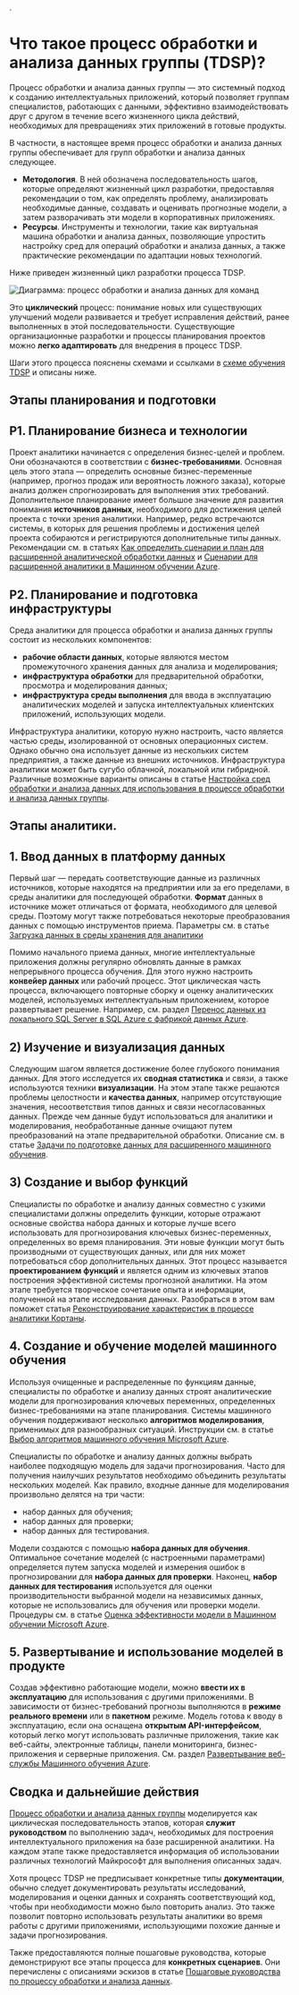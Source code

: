 .<properties
	pageTitle="Что представляет собой процесс обработки и анализа данных группы (TDSP)? | Microsoft Azure"
	description="Процесс обработки и анализа данных группы — это системный метод для создания интеллектуальных приложений, которые используют расширенную аналитику."
	keywords="процесс обработки и анализа данных, команды обработки и анализа данных"
	services="machine-learning"
	documentationCenter=""
	authors="bradsev"
	manager="paulettm"
	editor="cgronlun" />

<tags
	ms.service="machine-learning"
	ms.workload="data-services"
	ms.tgt_pltfrm="na"
	ms.devlang="na"
	ms.topic="article"
	ms.date="06/17/2016"
	ms.author="bradsev;gopitk" />


# Что такое процесс обработки и анализа данных группы (TDSP)?

Процесс обработки и анализа данных группы — это системный подход к созданию интеллектуальных приложений, который позволяет группам специалистов, работающих с данными, эффективно взаимодействовать друг с другом в течение всего жизненного цикла действий, необходимых для превращениях этих приложений в готовые продукты.

В частности, в настоящее время процесс обработки и анализа данных группы обеспечивает для групп обработки и анализа данных следующее.

- **Методология**. В ней обозначена последовательность шагов, которые определяют жизненный цикл разработки, предоставляя рекомендации о том, как определять проблему, анализировать необходимые данные, создавать и оценивать прогнозные модели, а затем разворачивать эти модели в корпоративных приложениях.
- **Ресурсы**. Инструменты и технологии, такие как виртуальная машина обработки и анализа данных, позволяющие упростить настройку сред для операций обработки и анализа данных, а также практические рекомендации по адаптации новых технологий.

Ниже приведен жизненный цикл разработки процесса TDSP.

![Диаграмма: процесс обработки и анализа данных для команд](./media/data-science-process-overview/data-science-process-for-teams-diagram.png)


Это **циклический** процесс: понимание новых или существующих улучшений модели развивается и требует исправления действий, ранее выполненных в этой последовательности. Существующие организационные разработки и процессы планирования проектов можно **легко адаптировать** для внедрения в процесс TDSP.

Шаги этого процесса пояснены схемами и ссылками в [схеме обучения TDSP](https://azure.microsoft.com/documentation/learning-paths/data-science-process/) и описаны ниже.


## Этапы планирования и подготовки

## P1. Планирование бизнеса и технологии

Проект аналитики начинается с определения бизнес-целей и проблем. Они обозначаются в соответствии с **бизнес-требованиями**. Основная цель этого этапа — определить основные бизнес-переменные (например, прогноз продаж или вероятность ложного заказа), которые анализ должен спрогнозировать для выполнения этих требований. Дополнительное планирование имеет большое значение для развития понимания **источников данных**, необходимого для достижения целей проекта с точки зрения аналитики. Например, редко встречаются системы, в которых для решения проблемы и достижения целей проекта собираются и регистрируются дополнительные типы данных. Рекомендации см. в статьях [Как определить сценарии и план для расширенной аналитической обработки данных](machine-learning-data-science-plan-your-environment.md) и [Сценарии для расширенной аналитики в Машинном обучении Azure](machine-learning-data-science-plan-sample-scenarios.md).


## P2. Планирование и подготовка инфраструктуры

Среда аналитики для процесса обработки и анализа данных группы состоит из нескольких компонентов:

- **рабочие области данных**, которые являются местом промежуточного хранения данных для анализа и моделирования;
- **инфраструктура обработки** для предварительной обработки, просмотра и моделирования данных;
- **инфраструктура среды выполнения** для ввода в эксплуатацию аналитических моделей и запуска интеллектуальных клиентских приложений, использующих модели.

Инфраструктура аналитики, которую нужно настроить, часто является частью среды, изолированной от основных операционных систем. Однако обычно она использует данные из нескольких систем предприятия, а также данные из внешних источников. Инфраструктура аналитики может быть сугубо облачной, локальной или гибридной. Различные возможные варианты описаны в статье [Настройка сред обработки и анализа данных для использования в процессе обработки и анализа данных группы](machine-learning-data-science-environment-setup.md).


## Этапы аналитики.  

## 1\. Ввод данных в платформу данных

Первый шаг — передать соответствующие данные из различных источников, которые находятся на предприятии или за его пределами, в среды аналитики для последующей обработки. **Формат** данных в источнике может отличаться от формата, необходимого для целевой среды. Поэтому могут также потребоваться некоторые преобразования данных с помощью инструментов приема. Параметры см. в статье [Загрузка данных в среды хранения для аналитики](machine-learning-data-science-ingest-data.md)

Помимо начального приема данных, многие интеллектуальные приложения должны регулярно обновлять данные в рамках непрерывного процесса обучения. Для этого нужно настроить **конвейер данных** или рабочий процесс. Этот циклическая часть процесса, включающего повторные сборку и оценку аналитических моделей, используемых интеллектуальным приложением, которое развертывает решение. Например, см. раздел [Перенос данных из локального SQL Server в SQL Azure с фабрикой данных Azure](machine-learning-data-science-move-sql-azure-adf.md).


## 2) Изучение и визуализация данных

Следующим шагом является достижение более глубокого понимания данных. Для этого исследуется их **сводная статистика** и связи, а также используются техники **визуализации**. На этом этапе также решаются проблемы целостности и **качества данных**, например отсутствующие значения, несоответствия типов данных и связи несогласованных данных. Прежде чем данные будут использоваться для аналитики и моделирования, необработанные данные очищают путем преобразований на этапе предварительной обработки. Описание см. в статье [Задачи по подготовке данных для расширенного машинного обучения](machine-learning-data-science-prepare-data.md).


## 3) Создание и выбор функций

Специалисты по обработке и анализу данных совместно с узкими специалистами должны определить функции, которые отражают основные свойства набора данных и которые лучше всего использовать для прогнозирования ключевых бизнес-переменных, определенных во время планирования. Эти новые функции могут быть производными от существующих данных, или для них может потребоваться сбор дополнительных данных. Этот процесс называется **проектированием функций** и является одним из ключевых этапов построения эффективной системы прогнозной аналитики. На этом этапе требуется творческое сочетание опыта и информации, полученной на этапе исследования данных. Разобраться в этом вам поможет статья [Реконструирование характеристик в процессе аналитики Кортаны](machine-learning-data-science-create-features.md).


## 4\. Создание и обучение моделей машинного обучения

Используя очищенные и распределенные по функциям данные, специалисты по обработке и анализу данных строят аналитические модели для прогнозирования ключевых переменных, определенных бизнес-требованиями на этапе планирования. Системы машинного обучения поддерживают несколько **алгоритмов моделирования**, применимых для разнообразных ситуаций. Инструкции см. в статье [Выбор алгоритмов машинного обучения Microsoft Azure](machine-learning-algorithm-choice.md).

Специалисты по обработке и анализу данных должны выбрать наиболее подходящую модель для задачи прогнозирования. Часто для получения наилучших результатов необходимо объединить результаты нескольких моделей. Как правило, входные данные для моделирования произвольно делятся на три части:

- набор данных для обучения;
- набор данных для проверки;
- набор данных для тестирования.

Модели создаются с помощью **набора данных для обучения**. Оптимальное сочетание моделей (с настроенными параметрами) определяется путем запуска моделей и измерения ошибок в прогнозировании для **набора данных для проверки**. Наконец, **набор данных для тестирования** используется для оценки производительности выбранной модели на независимых данных, которые не использовались для обучения или проверки модели. Процедуры см. в статье [Оценка эффективности модели в Машинном обучении Microsoft Azure](machine-learning-evaluate-model-performance.md).


## 5\. Развертывание и использование моделей в продукте

Создав эффективно работающие модели, можно **ввести их в эксплуатацию** для использования с другими приложениями. В зависимости от бизнес-требований прогнозы выполняются в **режиме реального времени** или в **пакетном** режиме. Модель готова к вводу в эксплуатацию, если она оснащена **открытым API-интерфейсом**, который легко могут использовать различные приложения, такие как веб-сайты, электронные таблицы, панели мониторинга, бизнес-приложения и серверные приложения. См. раздел [Развертывание веб-службы Машинного обучения Azure](machine-learning-publish-a-machine-learning-web-service.md).


## Сводка и дальнейшие действия

[Процесс обработки и анализа данных группы](https://azure.microsoft.com/documentation/learning-paths/data-science-process/) моделируется как циклическая последовательность этапов, которая **служит руководством** по выполнению задач, необходимых для построения интеллектуального приложения на базе расширенной аналитики. На каждом этапе также предоставляется информация об использовании различных технологий Майкрософт для выполнения описанных задач.

Хотя процесс TDSP не предписывает конкретные типы **документации**, обычно следует документировать результаты исследований, моделирования и оценки данных и сохранять соответствующий код, чтобы при необходимости можно было повторить анализ. Это также позволит повторно использовать результаты аналитики во время работы с другими приложениями, использующими похожие данные и задачи прогнозирования.

Также предоставляются полные пошаговые руководства, которые демонстрируют все этапы процесса для **конкретных сценариев**. Они перечислены с описаниями эскизов в статье [Пошаговые руководства по процессу обработки и анализа данных](data-science-process-walkthroughs.md).

<!---HONumber=AcomDC_0824_2016-->